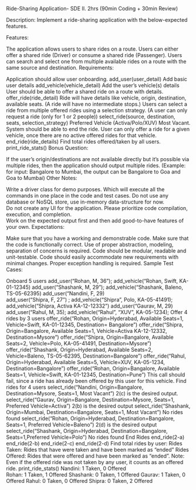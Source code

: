 Ride-Sharing Application- SDE II.  2hrs (90min Coding + 30min Review)

Description: Implement a ride-sharing application with the below-expected features.

Features:

The application allows users to share rides on a route.
Users can either offer a shared ride (Driver) or consume a shared ride (Passenger).
Users can search and select one from multiple available rides on a route with the same source and destination.
Requirements:

Application should allow user onboarding.
add_user(user_detail)
Add basic user details
add_vehicle(vehicle_detail)
Add the user’s vehicle(s) details
User should be able to offer a shared ride on a route with details.
offer_ride(ride_detail)
Ride will have details like vehicle, origin, destination, available seats. (A ride will have no intermediate stops.)
Users can select a ride from multiple offered rides using a selection strategy. (A user can only request  a ride (only for 1 or 2 people))
select_ride(source, destination, seats, selection_strategy)
Preferred Vehicle (Activa/Polo/XUV)
Most Vacant.
System should be able to end the ride. User can only offer a ride for a given vehicle, once there are no active offered rides for that vehicle.
end_ride(ride_details)
Find total rides offered/taken by all users.
print_ride_stats()
Bonus Question:

If the user’s origin/destinations are not available directly but it’s possible via multiple rides, then the application should output multiple rides. (Example: for input: Bangalore to Mumbai, the output can be Bangalore to Goa and Goa to Mumbai)
Other Notes:

Write a driver class for demo purposes. Which will execute all the commands in one place in the code and test cases.
Do not use any database or NoSQL store, use in-memory data-structure for now.  
Do not create any UI for the application.
Please prioritize code compilation, execution, and completion.  
Work on the expected output first and then add good-to-have features of your own.
Expectations:

Make sure that you have a working and demonstrable code.
Make sure that the code is functionally correct.
Use of proper abstraction, modeling, separation of concerns is required.
Code should be modular, readable and unit-testable.
Code should easily accommodate new requirements with minimal changes.
Proper exception handling is required.
Sample Test Cases:

Onboard 5 users
add_user(“Rohan, M, 36”); add_vehicle(“Rohan, Swift, KA-01-12345)
add_user(“Shashank, M, 29”); add_vehicle(“Shashank, Baleno, TS-05-62395)
add_user(“Nandini, F, 29)  
add_user(“Shipra, F, 27”) ; add_vehicle(“Shipra”, Polo, KA-05-41491); add_vehicle(“Shipra, Activa KA-12-12332”)
add_user(“Gaurav, M, 29)
add_user(“Rahul, M, 35); add_vehicle(“Rahul”, “XUV”, KA-05-1234);
Offer 4 rides by 3 users
offer_ride(“Rohan, Origin=Hyderabad, Available Seats=1, Vehicle=Swift, KA-01-12345, Destination= Bangalore”)
offer_ride(“Shipra, Origin=Bangalore, Available Seats=1, Vehicle=Activa KA-12-12332, Destination=Mysore”)
offer_ride(“Shipra, Origin=Bangalore, Available Seats=2, Vehicle=Polo, KA-05-41491, Destination=Mysore”)
offer_ride(“Shashank, Origin=Hyderabad, Available Seats=2, Vehicle=Baleno, TS-05-62395, Destination=Bangalore”)
offer_ride(“Rahul, Origin=Hyderabad, Available Seats=5, Vehicle=XUV,  KA-05-1234, Destination=Bangalore”)
offer_ride(“Rohan, Origin=Bangalore, Available Seats=1, Vehicle=Swift, KA-01-12345, Destination=Pune”)
This call should fail, since a ride has already been offered by this user for this vehicle.
Find rides for 4 users
select_ride(“Nandini, Origin=Bangalore, Destination=Mysore, Seats=1, Most Vacant”)
2(c) is the desired output.
select_ride(“Gaurav, Origin=Bangalore, Destination=Mysore, Seats=1, Preferred Vehicle=Activa”)
2(b) is the desired output
select_ride(“Shashank, Origin=Mumbai, Destination=Bangalore, Seats=1, Most Vacant”)
No rides found
select_ride(“Rohan, Origin=Hyderabad, Destination=Bangalore, Seats=1, Preferred Vehicle=Baleno”)
2(d) is the desired output
select_ride(“Shashank, Origin=Hyderabad, Destination=Bangalore, Seats=1,Preferred Vehicle=Polo”)
No rides found
End Rides
end_ride(2-a)
end_ride(2-b)
end_ride(2-c)
end_ride(2-d)
Find total rides by user: Rides Taken: Rides that have were taken and have been marked as “ended” Rides Offered: Rides that were offered and have been marked as “ended”. Note: Even if the offered ride was not taken by any user, it counts as an offered ride.
print_ride_stats()
Nandini: 1 Taken, 0 Offered  
Rohan: 1 Taken, 1 Offered 
Shashank: 0 Taken, 1 Offered 
Gaurav: 1 Taken, 0 Offered
Rahul: 0 Taken, 0 Offered 
Shipra: 0 Taken, 2 Offered